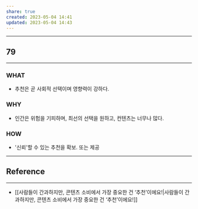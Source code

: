 ```yaml
---
share: true
created: 2023-05-04 14:41
updated: 2023-05-04 14:43
---
```


---
## 79
---
### WHAT
- 추천은 곧 사회적 선택이며 영향력이 강하다.
### WHY
- 인간은 위험을 기피하며, 최선의 선택을 원하고, 컨텐츠는 너무나 많다.
### HOW
- '신뢰'할 수 있는 추천을 확보. 또는 제공
---



## Reference
---
- [[사람들이 간과하지만, 콘텐츠 소비에서 가장 중요한 건 ‘추천’이에요!|사람들이 간과하지만, 콘텐츠 소비에서 가장 중요한 건 ‘추천’이에요!]]